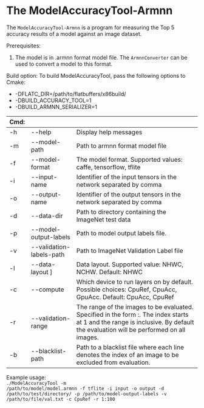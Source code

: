 # The ModelAccuracyTool-Armnn

The `ModelAccuracyTool-Armnn` is a program for measuring the Top 5 accuracy results of a model against an image dataset.

Prerequisites:
1. The model is in .armnn format model file. The `ArmnnConverter` can be used to convert a model to this format.

Build option:
To build ModelAccuracyTool, pass the following options to Cmake:
* -DFLATC_DIR=/path/to/flatbuffers/x86build/
* -DBUILD_ACCURACY_TOOL=1
* -DBUILD_ARMNN_SERIALIZER=1

|Cmd:|||
| ---|---|---|
| -h | --help                   | Display help messages |
| -m | --model-path             | Path to armnn format model file |
| -f | --model-format           | The model format. Supported values: caffe, tensorflow, tflite |
| -i | --input-name             | Identifier of the input tensors in the network separated by comma |
| -o | --output-name            | Identifier of the output tensors in the network separated by comma |
| -d | --data-dir               | Path to directory containing the ImageNet test data |
| -p | --model-output-labels    | Path to model output labels file.
| -v | --validation-labels-path | Path to ImageNet Validation Label file
| -l | --data-layout ]          | Data layout. Supported value: NHWC, NCHW. Default: NHWC
| -c | --compute                | Which device to run layers on by default. Possible choices: CpuRef, CpuAcc, GpuAcc. Default: CpuAcc, CpuRef |
| -r | --validation-range       | The range of the images to be evaluated. Specified in the form <begin index>:<end index>. The index starts at 1 and the range is inclusive. By default the evaluation will be performed on all images. |
| -b | --blacklist-path         | Path to a blacklist file where each line denotes the index of an image to be excluded from evaluation. |

Example usage: <br>
<code>./ModelAccuracyTool -m /path/to/model/model.armnn -f tflite -i input -o output -d /path/to/test/directory/ -p /path/to/model-output-labels -v /path/to/file/val.txt -c CpuRef -r 1:100</code>